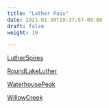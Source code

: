 ```yaml
---
title: "Luther Pass"
date: 2021-01-30T19:37:57-08:00
draft: false
weight: 10

---
```


<a target="_blank" href="/wom/static/maps/LutherSpires.pdf">LutherSpires</a> 

<a target="_blank" href="/wom/static/maps/RoundLakeLuther.pdf">RoundLakeLuther</a> 

<a target="_blank" href="/wom/static/maps/WaterhousePeak.pdf">WaterhousePeak</a> 

<a target="_blank" href="/wom/static/maps/WillowCreek.pdf">WillowCreek</a> 


